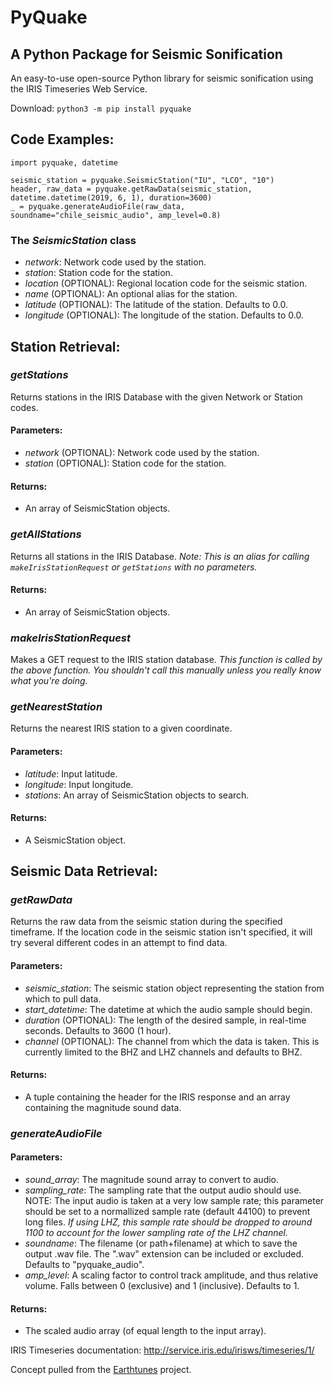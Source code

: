 # PyQuake
## A Python Package for Seismic Sonification

An easy-to-use open-source Python library for seismic sonification using the IRIS Timeseries Web Service.

Download: `python3 -m pip install pyquake`

## Code Examples:
```
import pyquake, datetime

seismic_station = pyquake.SeismicStation("IU", "LCO", "10")
header, raw_data = pyquake.getRawData(seismic_station, datetime.datetime(2019, 6, 1), duration=3600)
_ = pyquake.generateAudioFile(raw_data, soundname="chile_seismic_audio", amp_level=0.8)
```

### The *SeismicStation* class
- *network*: Network code used by the station. 
- *station*: Station code for the station.
- *location* (OPTIONAL): Regional location code for the seismic station.
- *name* (OPTIONAL): An optional alias for the station.
- *latitude* (OPTIONAL): The latitude of the station. Defaults to 0.0.
- *longitude* (OPTIONAL): The longitude of the station. Defaults to 0.0.


## Station Retrieval:

### *getStations*
Returns stations in the IRIS Database with the given Network or Station codes.
#### Parameters:
- *network* (OPTIONAL): Network code used by the station.
- *station* (OPTIONAL): Station code for the station.
#### Returns:
- An array of SeismicStation objects.

### *getAllStations*
Returns all stations in the IRIS Database. *Note: This is an alias for calling `makeIrisStationRequest` or `getStations` with no parameters.*
#### Returns:
- An array of SeismicStation objects.

### *makeIrisStationRequest*
Makes a GET request to the IRIS station database. *This function is called by the above function. You shouldn't call this manually unless you really know what you're doing.*

### *getNearestStation*
Returns the nearest IRIS station to a given coordinate.
#### Parameters:
- *latitude*: Input latitude.
- *longitude*: Input longitude.
- *stations*: An array of SeismicStation objects to search.
#### Returns:
- A SeismicStation object.


## Seismic Data Retrieval:

### *getRawData*
Returns the raw data from the seismic station during the specified timeframe. If the location code in the seismic station isn't specified, it will try several different codes in an attempt to find data.
#### Parameters:
- *seismic_station*: The seismic station object representing the station from which to pull data.
- *start_datetime*: The datetime at which the audio sample should begin.
- *duration* (OPTIONAL): The length of the desired sample, in real-time seconds. Defaults to 3600 (1 hour).
- *channel* (OPTIONAL): The channel from which the data is taken. This is currently limited to the BHZ and LHZ channels and defaults to BHZ.
#### Returns:
- A tuple containing the header for the IRIS response and an array containing the magnitude sound data.

### *generateAudioFile*
#### Parameters:
- *sound_array*: The magnitude sound array to convert to audio.
- *sampling_rate*: The sampling rate that the output audio should use. NOTE: The input audio is taken at a very low sample rate; this parameter should be set to a normallized sample rate (default 44100) to prevent long files. *If using LHZ, this sample rate should be dropped to around 1100 to account for the lower sampling rate of the LHZ channel.*
- *soundname*: The filename (or path+filename) at which to save the output .wav file. The ".wav" extension can be included or excluded. Defaults to "pyquake_audio".
- *amp_level*: A scaling factor to control track amplitude, and thus relative volume. Falls between 0 (exclusive) and 1 (inclusive). Defaults to 1.
#### Returns:
- The scaled audio array (of equal length to the input array).

IRIS Timeseries documentation: http://service.iris.edu/irisws/timeseries/1/

Concept pulled from the [Earthtunes](https://github.com/cooperbarth/Earthtunes) project.
